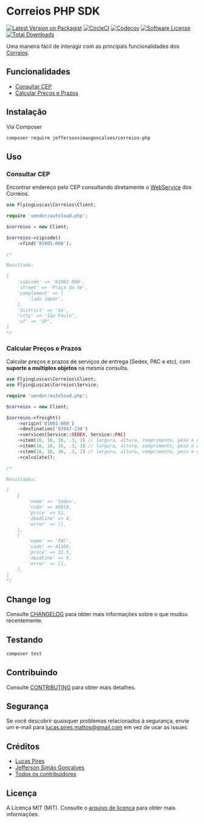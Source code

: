 # Correios PHP SDK

[![Latest Version on Packagist][ico-version]][link-packagist]
[![CircleCI][icon-circleci]][link-circleci]
[![Codecov][icon-codecov]][link-codecov]
[![Software License][ico-license]](LICENSE.md)
[![Total Downloads][ico-downloads]][link-downloads]

Uma maneira fácil de interagir com as principais funcionalidades dos [Correios](https://correios.com.br).

## Funcionalidades

- [Consultar CEP](#consultar-cep)
- [Calcular Preços e Prazos](#calcular-preços-e-prazos)

## Instalação

Via Composer

``` bash
composer require jeffersonsimaogoncalves/correios-php
```

## Uso

### Consultar CEP

Encontrar endereço pelo CEP consultando diretamente o [WebService][correios-sigep] dos Correios.

``` php
use FlyingLuscas\Correios\Client;

require 'vendor/autoload.php';

$correios = new Client;

$correios->zipcode()
    ->find('01001-000');

/*

Resultado:

[
    'zipcode' => '01001-000',
    'street' => 'Praça da Sé',
    'complement' => [
        'lado ímpar',
    ],
    'district' => 'Sé',
    'city' => 'São Paulo',
    'uf' => 'SP',
]
*/
```

### Calcular Preços e Prazos

Calcular preços e prazos de serviços de entrega (Sedex, PAC e etc), com **suporte a multiplos objetos** na mesma consulta.

``` php
use FlyingLuscas\Correios\Client;
use FlyingLuscas\Correios\Service;

require 'vendor/autoload.php';

$correios = new Client;

$correios->freight()
    ->origin('01001-000')
    ->destination('87047-230')
    ->services(Service::SEDEX, Service::PAC)
    ->item(16, 16, 16, .3, 1) // largura, altura, comprimento, peso e quantidade
    ->item(16, 16, 16, .3, 3) // largura, altura, comprimento, peso e quantidade
    ->item(16, 16, 16, .3, 2) // largura, altura, comprimento, peso e quantidade
    ->calculate();

/*

Resultados:

[
    [
        'name' => 'Sedex',
        'code' => 40010,
        'price' => 51,
        'deadline' => 4,
        'error' => [],
    ],
    [
        'name' => 'PAC',
        'code' => 41106,
        'price' => 22.5,
        'deadline' => 9,
        'error' => [],
    ],
]
*/
```

## Change log

Consulte [CHANGELOG](.github/CHANGELOG.md) para obter mais informações sobre o que mudou recentemente.

## Testando

``` bash
composer test
```

## Contribuindo

Consulte [CONTRIBUTING](.github/CONTRIBUTING.md) para obter mais detalhes.

## Segurança

Se você descobrir quaisquer problemas relacionados à segurança, envie um e-mail para lucas.pires.mattos@gmail.com em vez de usar as issues.

## Créditos

- [Lucas Pires][link-author]
- [Jefferson Simão Gonçalves](https://github.com/jeffersonsimaogoncalves)
- [Todos os contribuidores][link-contributors]

## Licença

A Licença MIT (MIT). Consulte o [arquivo de licença](LICENSE.md) para obter mais informações.

[ico-version]: https://img.shields.io/packagist/v/flyingluscas/correios-php.svg?style=flat-square
[ico-license]: https://img.shields.io/badge/license-MIT-brightgreen.svg?style=flat-square
[ico-downloads]: https://img.shields.io/packagist/dt/flyingluscas/correios-php.svg?style=flat-square
[icon-circleci]: https://img.shields.io/circleci/project/github/flyingluscas/correios-php.svg?style=flat-square
[icon-codecov]: https://img.shields.io/codecov/c/github/flyingluscas/correios-php.svg?style=flat-square

[link-circleci]: https://circleci.com/gh/flyingluscas/correios-php
[link-codecov]: https://codecov.io/gh/flyingluscas/correios-php
[link-packagist]: https://packagist.org/packages/flyingluscas/correios-php
[link-downloads]: https://packagist.org/packages/flyingluscas/correios-php
[link-author]: https://github.com/flyingluscas
[link-contributors]: ../../contributors

[correios-sigep]: https://apps.correios.com.br/SigepMasterJPA/AtendeClienteService/AtendeCliente?wsdl
